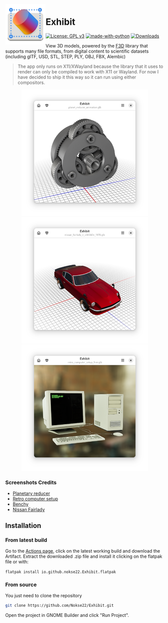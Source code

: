 <img height="128" src="data/icons/hicolor/scalable/apps/io.github.nokse22.Exhibit.svg" align="left"/>

# Exhibit
  [![License: GPL v3](https://img.shields.io/badge/License-GPLv3-blue.svg)](https://www.gnu.org/licenses/gpl-3.0)
  [![made-with-python](https://img.shields.io/badge/Made%20with-Python-ff7b3f.svg)](https://www.python.org/)
  [![Downloads](https://img.shields.io/badge/dynamic/json?color=brightgreen&label=Flathub%20Downloads&query=%24.installs_total&url=https%3A%2F%2Fflathub.org%2Fapi%2Fv2%2Fstats%2Fio.github.nokse22.high-tide)](https://flathub.org/apps/details/io.github.nokse22.Exhibit)
  

View 3D models, powered by the [F3D](https://github.com/f3d-app/f3d) library that supports many file formats, from digital content to scientific datasets (including glTF, USD, STL, STEP, PLY, OBJ, FBX, Alembic)

> The app only runs on X11/XWayland because the library that it uses to render can only be compiled to work with X11 or Wayland. For now I have decided to ship it this way so it can run using either compositors.

  <div align="center">
  <img src="data/resources/screenshot 1.png" height="400"/>
  <img src="data/resources/screenshot 2.png" height="400"/>
  <img src="data/resources/screenshot 3.png" height="400"/>
  </div>

### Screenshots Credits
- [Planetary reducer](https://sketchfab.com/3d-models/planet-reducer-animation-273823b0b7014a31a1ef2e1148ca8205)
- [Retro computer setup](https://sketchfab.com/3d-models/retro-computer-setup-free-82eaf2047e0447a1bfea22482f1d1404)
- [Benchy](https://www.printables.com/model/3161-3d-benchy#preview:file-3QVl)
- [Nissan Fairlady](https://sketchfab.com/3d-models/nissan-fairlady-z-s30240z-1978-0d9286ebb8cc426e993e1d398b874a34)

## Installation

### From latest build

Go to the [Actions page](https://github.com/Nokse22/Exhibit/actions), click on the latest working build and download the Artifact.
Extract the downloaded .zip file and install it clicking on the flatpak file or with:

`flatpak install io.github.nokse22.Exhibit.flatpak`

### From source

You just need to clone the repository

```sh
git clone https://github.com/Nokse22/Exhibit.git
```

Open the project in GNOME Builder and click "Run Project".
